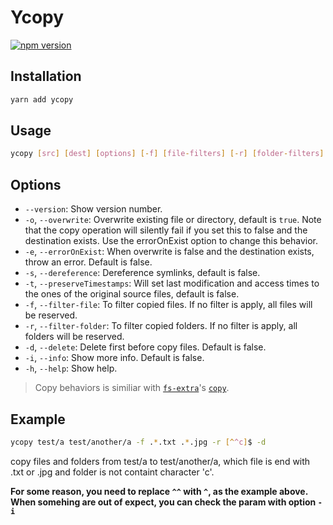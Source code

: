 # Ycopy

[![npm version][npm-image]][npm-url]

## Installation

``` bash
yarn add ycopy
```

## Usage

``` bash
ycopy [src] [dest] [options] [-f] [file-filters] [-r] [folder-filters]
```

## Options

* `--version`: Show version number.
* `-o`, `--overwrite`: Overwrite existing file or directory, default is `true`. Note that the copy operation will silently fail if you set this to false and the destination exists. Use the errorOnExist option to change this behavior.
* `-e`, `--errorOnExist`: When overwrite is false and the destination exists, throw an error. Default is false.
* `-s`, `--dereference`: Dereference symlinks, default is false.
* `-t`, `--preserveTimestamps`: Will set last modification and access times to the ones of the original source files, default is false.
* `-f`, `--filter-file`: To filter copied files. If no filter is apply, all files will be reserved.
* `-r`, `--filter-folder`: To filter copied folders. If no filter is apply, all folders will be reserved.
* `-d`, `--delete`: Delete first before copy files. Default is false.
* `-i`, `--info`: Show more info. Default is false.
* `-h`, `--help`: Show help.

> Copy behaviors is similiar with [`fs-extra`](fs-extra)'s [`copy`](fs-extra-copy).

## Example

```` bash
ycopy test/a test/another/a -f .*.txt .*.jpg -r [^^c]$ -d
````

copy files and folders from test/a to test/another/a, which file is end with .txt or .jpg and folder is not containt character 'c'.

**For some reason, you need to replace `^^` with `^`, as the example above. When somehing are out of expect, you can check the param with option `-i`**

[npm-url]: https://www.npmjs.com/package/ycopy
[npm-image]: https://img.shields.io/npm/v/ycopy.svg
[fs-extra]: https://github.com/jprichardson/node-fs-extra.git
[fs-extra-copy]: https://github.com/jprichardson/node-fs-extra/blob/master/docs/copy.md